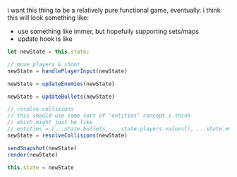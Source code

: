 i want this thing to be a relatively pure functional game, eventually. i think this will look something like:

- use something like immer, but hopefully supporting sets/maps
- update hook is like

```js
let newState = this.state;

// move players & shoot
newState = handlePlayerInput(newState)

newState = updateEnemies(newState)

newState = updateBullets(newState)

// resolve collisions
// this should use some sort of "entities" concept i think
// which might just be like
// entities = [...state.bullets, ...state.players.values(), ...state.enemies]
newState = resolveCollisions(newState)

sendSnapshot(newState)
render(newState)

this.state = newState
```